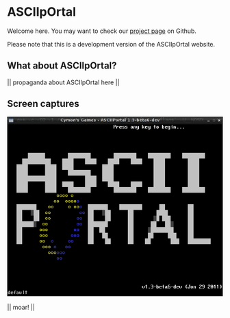 ASCIIpOrtal
===========

Welcome here. You may want to check our [project page](https://github.com/cymonsgames/ASCIIpOrtal) on Github.

Please note that this is a development version of the ASCIIpOrtal website.

What about ASCIIpOrtal?
------------------

|| propaganda about ASCIIpOrtal here ||

Screen captures
-------------

![Title screen](static/screenshots/title-screen.png)

|| moar! ||
